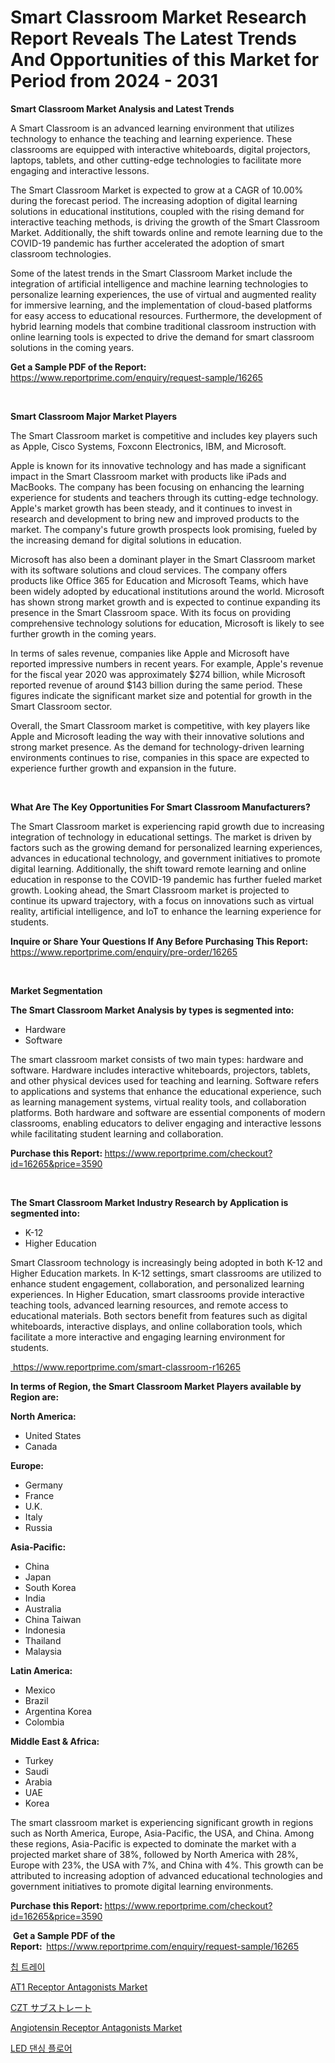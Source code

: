 <p><h1>Smart Classroom Market Research Report Reveals The Latest Trends And Opportunities of this Market for Period from 2024 - 2031</h1></p><p><strong>Smart Classroom Market Analysis and Latest Trends</strong></p>
<p><p>A Smart Classroom is an advanced learning environment that utilizes technology to enhance the teaching and learning experience. These classrooms are equipped with interactive whiteboards, digital projectors, laptops, tablets, and other cutting-edge technologies to facilitate more engaging and interactive lessons.</p><p>The Smart Classroom Market is expected to grow at a CAGR of 10.00% during the forecast period. The increasing adoption of digital learning solutions in educational institutions, coupled with the rising demand for interactive teaching methods, is driving the growth of the Smart Classroom Market. Additionally, the shift towards online and remote learning due to the COVID-19 pandemic has further accelerated the adoption of smart classroom technologies.</p><p>Some of the latest trends in the Smart Classroom Market include the integration of artificial intelligence and machine learning technologies to personalize learning experiences, the use of virtual and augmented reality for immersive learning, and the implementation of cloud-based platforms for easy access to educational resources. Furthermore, the development of hybrid learning models that combine traditional classroom instruction with online learning tools is expected to drive the demand for smart classroom solutions in the coming years.</p></p>
<p><strong>Get a Sample PDF of the Report:&nbsp;</strong> <a href="https://www.reportprime.com/enquiry/request-sample/16265">https://www.reportprime.com/enquiry/request-sample/16265</a></p>
<p>&nbsp;</p>
<p><strong>Smart Classroom Major Market Players</strong></p>
<p><p>The Smart Classroom market is competitive and includes key players such as Apple, Cisco Systems, Foxconn Electronics, IBM, and Microsoft. </p><p>Apple is known for its innovative technology and has made a significant impact in the Smart Classroom market with products like iPads and MacBooks. The company has been focusing on enhancing the learning experience for students and teachers through its cutting-edge technology. Apple's market growth has been steady, and it continues to invest in research and development to bring new and improved products to the market. The company's future growth prospects look promising, fueled by the increasing demand for digital solutions in education.</p><p>Microsoft has also been a dominant player in the Smart Classroom market with its software solutions and cloud services. The company offers products like Office 365 for Education and Microsoft Teams, which have been widely adopted by educational institutions around the world. Microsoft has shown strong market growth and is expected to continue expanding its presence in the Smart Classroom space. With its focus on providing comprehensive technology solutions for education, Microsoft is likely to see further growth in the coming years.</p><p>In terms of sales revenue, companies like Apple and Microsoft have reported impressive numbers in recent years. For example, Apple's revenue for the fiscal year 2020 was approximately $274 billion, while Microsoft reported revenue of around $143 billion during the same period. These figures indicate the significant market size and potential for growth in the Smart Classroom sector.</p><p>Overall, the Smart Classroom market is competitive, with key players like Apple and Microsoft leading the way with their innovative solutions and strong market presence. As the demand for technology-driven learning environments continues to rise, companies in this space are expected to experience further growth and expansion in the future.</p></p>
<p>&nbsp;</p>
<p><strong>What Are The Key Opportunities For Smart Classroom Manufacturers?</strong></p>
<p><p>The Smart Classroom market is experiencing rapid growth due to increasing integration of technology in educational settings. The market is driven by factors such as the growing demand for personalized learning experiences, advances in educational technology, and government initiatives to promote digital learning. Additionally, the shift toward remote learning and online education in response to the COVID-19 pandemic has further fueled market growth. Looking ahead, the Smart Classroom market is projected to continue its upward trajectory, with a focus on innovations such as virtual reality, artificial intelligence, and IoT to enhance the learning experience for students.</p></p>
<p><strong>Inquire or Share Your Questions If Any Before Purchasing This Report:</strong> <a href="https://www.reportprime.com/enquiry/pre-order/16265">https://www.reportprime.com/enquiry/pre-order/16265</a></p>
<p>&nbsp;</p>
<p><strong>Market Segmentation</strong></p>
<p><strong>The Smart Classroom Market Analysis by types is segmented into:</strong></p>
<p><ul><li>Hardware</li><li>Software</li></ul></p>
<p><p>The smart classroom market consists of two main types: hardware and software. Hardware includes interactive whiteboards, projectors, tablets, and other physical devices used for teaching and learning. Software refers to applications and systems that enhance the educational experience, such as learning management systems, virtual reality tools, and collaboration platforms. Both hardware and software are essential components of modern classrooms, enabling educators to deliver engaging and interactive lessons while facilitating student learning and collaboration.</p></p>
<p><strong>Purchase this Report:&nbsp;</strong><a href="https://www.reportprime.com/checkout?id=16265&price=3590">https://www.reportprime.com/checkout?id=16265&price=3590</a></p>
<p>&nbsp;</p>
<p><strong>The Smart Classroom Market Industry Research by Application is segmented into:</strong></p>
<p><ul><li>K-12</li><li>Higher Education</li></ul></p>
<p><p>Smart Classroom technology is increasingly being adopted in both K-12 and Higher Education markets. In K-12 settings, smart classrooms are utilized to enhance student engagement, collaboration, and personalized learning experiences. In Higher Education, smart classrooms provide interactive teaching tools, advanced learning resources, and remote access to educational materials. Both sectors benefit from features such as digital whiteboards, interactive displays, and online collaboration tools, which facilitate a more interactive and engaging learning environment for students.</p></p>
<p><a href="https://www.reportprime.com/smart-classroom-r16265">&nbsp;https://www.reportprime.com/smart-classroom-r16265</a></p>
<p><strong>In terms of Region, the Smart Classroom Market Players available by Region are:</strong></p>
<p>
    <p> <strong> North America: </strong>
        <ul>
            <li>United States</li>
            <li>Canada</li>
        </ul>
        </p> 
    <p> <strong> Europe: </strong>
        <ul>
            <li>Germany</li>
            <li>France</li>
            <li>U.K.</li>
            <li>Italy</li>
            <li>Russia</li>
        </ul>
        </p> 
    <p> <strong> Asia-Pacific: </strong>
        <ul>
            <li>China</li>
            <li>Japan</li>
            <li>South Korea</li>
            <li>India</li>
            <li>Australia</li>
            <li>China Taiwan</li>
            <li>Indonesia</li>
            <li>Thailand</li>
            <li>Malaysia</li>
        </ul>
        </p> 
    <p> <strong> Latin America: </strong>
        <ul>
            <li>Mexico</li>
            <li>Brazil</li>
            <li>Argentina Korea</li>
            <li>Colombia</li>
        </ul>
        </p> 
    <p> <strong> Middle East & Africa: </strong>
        <ul>
            <li>Turkey</li>
            <li>Saudi</li>
            <li>Arabia</li>
            <li>UAE</li>
            <li>Korea</li>
        </ul>
    </p>
    </p>
<p><p>The smart classroom market is experiencing significant growth in regions such as North America, Europe, Asia-Pacific, the USA, and China. Among these regions, Asia-Pacific is expected to dominate the market with a projected market share of 38%, followed by North America with 28%, Europe with 23%, the USA with 7%, and China with 4%. This growth can be attributed to increasing adoption of advanced educational technologies and government initiatives to promote digital learning environments.</p></p>
<p><strong>Purchase this Report: </strong><a href="https://www.reportprime.com/checkout?id=16265&price=3590">https://www.reportprime.com/checkout?id=16265&price=3590</a></p>
<p>&nbsp;<strong>Get a Sample PDF of the Report:&nbsp;&nbsp;</strong><a href="https://www.reportprime.com/enquiry/request-sample/16265">https://www.reportprime.com/enquiry/request-sample/16265</a></p>
<p><strong></strong></p>
<p><p><a href="https://github.com/khytkeqagplkzqvh/Market-Research-Report-List-3/blob/main/2566955123779.md">칩 트레이</a></p><p><a href="https://github.com/mooaaztarek/Market-Research-Report-List-1/blob/main/at1-receptor-antagonists-market.md">AT1 Receptor Antagonists Market</a></p><p><a href="https://github.com/DeonBoer2023/Market-Research-Report-List-2/blob/main/6444727122564.md">CZT サブストレート</a></p><p><a href="https://github.com/zmnbyevx75/Market-Research-Report-List-1/blob/main/angiotensin-receptor-antagonists-market.md">Angiotensin Receptor Antagonists Market</a></p><p><a href="https://github.com/TimmyMann6767/Market-Research-Report-List-2/blob/main/4697577123780.md">LED 댄싱 플로어</a></p></p>